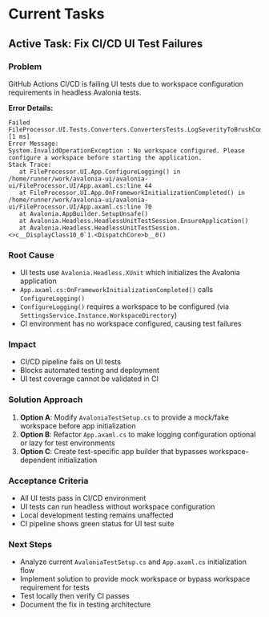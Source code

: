 # Current Tasks

## Active Task: Fix CI/CD UI Test Failures

### Problem
GitHub Actions CI/CD is failing UI tests due to workspace configuration requirements in headless Avalonia tests.

**Error Details:**
```
Failed FileProcessor.UI.Tests.Converters.ConvertersTests.LogSeverityToBrushConverter_Convert_InvalidValue_ReturnsGrayBrush [1 ms]
Error Message:
System.InvalidOperationException : No workspace configured. Please configure a workspace before starting the application.
Stack Trace:
   at FileProcessor.UI.App.ConfigureLogging() in /home/runner/work/avalonia-ui/avalonia-ui/FileProcessor.UI/App.axaml.cs:line 44
   at FileProcessor.UI.App.OnFrameworkInitializationCompleted() in /home/runner/work/avalonia-ui/avalonia-ui/FileProcessor.UI/App.axaml.cs:line 70
   at Avalonia.AppBuilder.SetupUnsafe()
   at Avalonia.Headless.HeadlessUnitTestSession.EnsureApplication()
   at Avalonia.Headless.HeadlessUnitTestSession.<>c__DisplayClass10_0`1.<DispatchCore>b__0()
```

### Root Cause
- UI tests use `Avalonia.Headless.XUnit` which initializes the Avalonia application
- `App.axaml.cs:OnFrameworkInitializationCompleted()` calls `ConfigureLogging()`
- `ConfigureLogging()` requires a workspace to be configured (via `SettingsService.Instance.WorkspaceDirectory`)
- CI environment has no workspace configured, causing test failures

### Impact
- CI/CD pipeline fails on UI tests
- Blocks automated testing and deployment
- UI test coverage cannot be validated in CI

### Solution Approach
1. **Option A**: Modify `AvaloniaTestSetup.cs` to provide a mock/fake workspace before app initialization
2. **Option B**: Refactor `App.axaml.cs` to make logging configuration optional or lazy for test environments
3. **Option C**: Create test-specific app builder that bypasses workspace-dependent initialization

### Acceptance Criteria
- All UI tests pass in CI/CD environment
- UI tests can run headless without workspace configuration
- Local development testing remains unaffected
- CI pipeline shows green status for UI test suite

### Next Steps
- Analyze current `AvaloniaTestSetup.cs` and `App.axaml.cs` initialization flow
- Implement solution to provide mock workspace or bypass workspace requirement for tests
- Test locally then verify CI passes
- Document the fix in testing architecture
